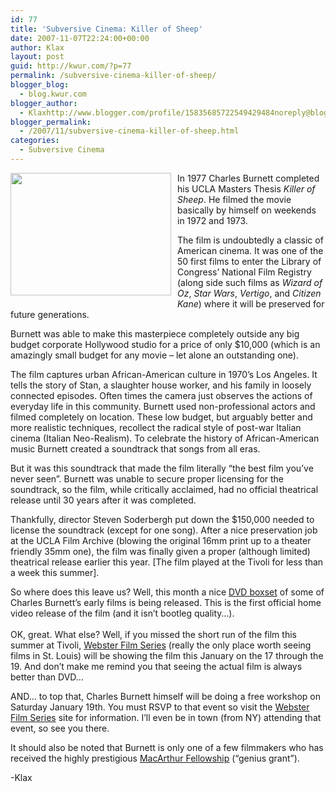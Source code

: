 ```yaml
---
id: 77
title: 'Subversive Cinema: Killer of Sheep'
date: 2007-11-07T22:24:00+00:00
author: Klax
layout: post
guid: http://kwur.com/?p=77
permalink: /subversive-cinema-killer-of-sheep/
blogger_blog:
  - blog.kwur.com
blogger_author:
  - Klaxhttp://www.blogger.com/profile/15835685722549429484noreply@blogger.com
blogger_permalink:
  - /2007/11/subversive-cinema-killer-of-sheep.html
categories:
  - Subversive Cinema
---
```

<div class="pf-content">
  <p>
    <a onblur="try {parent.deselectBloggerImageGracefully();} catch(e) {}" href="http://www.kwur.com/blog/uploaded_images/521045859_f72664b21c_b-721280.jpg"><img style="margin: 0pt 10px 10px 0pt; float: left; cursor: pointer; width: 257px; height: 196px;" src="http://www.kwur.com/blog/uploaded_images/521045859_f72664b21c_b-721259.jpg" alt="" border="0" /></a>In 1977 Charles Burnett completed his UCLA Masters Thesis <span style="font-style: italic;">Killer of Sheep</span>. He filmed the movie basically by himself on weekends in 1972 and 1973.
  </p>
  
  <p>
    The film is undoubtedly a classic of American cinema. It was one of the 50 first films to enter the Library of Congress&#8217; National Film Registry (along side such films as <span style="font-style: italic;">Wizard of Oz</span>, <span style="font-style: italic;">Star Wars</span>, <span style="font-style: italic;">Vertigo</span>, and <span style="font-style: italic;">Citizen Kane</span>) where it will be preserved for future generations.
  </p>
  
  <p>
    Burnett was able to make this masterpiece completely outside any big budget corporate Hollywood studio for a price of only $10,000 (which is an amazingly small budget for any movie &#8211; let alone an outstanding one).
  </p>
  
  <p>
    The film captures urban African-American culture in 1970&#8217;s Los Angeles. It tells the story of Stan, a slaughter house worker, and his family in loosely connected episodes. Often times the camera just observes the actions of everyday life in this community. Burnett used non-professional actors and filmed completely on location. These low budget, but arguably better and more realistic techniques, recollect the radical style of post-war Italian cinema (Italian Neo-Realism). To celebrate the history of African-American music Burnett created a soundtrack that songs from all eras.
  </p>
  
  <p>
    But it was this soundtrack that made the film literally &#8220;the best film you&#8217;ve never seen&#8221;. Burnett was unable to secure proper licensing for the soundtrack, so the film, while critically acclaimed, had no official theatrical release until 30 years after it was completed.
  </p>
  
  <p>
    Thankfully, director<span style="text-decoration: underline;"></span> <a href="http://en.wikipedia.org/wiki/Steven_Soderbergh" title="Steven Soderbergh"></a>Steven Soderbergh put down the $150,000 needed to license the soundtrack (except for one song). After a nice preservation job at the UCLA Film Archive (blowing the original 16mm print up to a theater friendly 35mm one), the film was finally given a proper (although limited) theatrical release earlier this year. [The film played at the Tivoli for less than a week this summer].
  </p>
  
  <p>
    So where does this leave us? Well, this month a nice <a href="http://www.amazon.com/Killer-Sheep-Charles-Burnett-Collection/dp/B000VEA3MU/ref=pd_bbs_sr_1/104-2489089-5812752?ie=UTF8&s=dvd&qid=1194476204&sr=1-1">DVD boxset</a> of some of Charles Burnett&#8217;s early films is being released. This is the first official home video release of the film (and it isn&#8217;t bootleg quality&#8230;).<br /><span class="on" style="display: block;" id="formatbar_CreateLink" title="Link" onmouseover="ButtonHoverOn(this);" onmouseout="ButtonHoverOff(this);" onmouseup="" onmousedown="CheckFormatting(event);FormatbarButton('richeditorframe', this, 8);ButtonMouseDown(this);"></span><br />OK, great. What else? Well, if you missed the short run of the film this summer at Tivoli, <a href="http://www.webster.edu/filmseries/current.html">Webster Film Series</a> (really the only place worth seeing films in St. Louis) will be showing the film this January on the 17 through the 19. And don&#8217;t make me remind you that seeing the actual film is always better than DVD&#8230;
  </p>
  
  <p>
    AND&#8230; to top that, Charles Burnett himself will be doing a free workshop on Saturday January 19th. You must RSVP to that event so visit the <a href="http://www.webster.edu/filmseries/index.htm">Webster Film Series</a> site for information. I&#8217;ll even be in town (from NY) attending that event, so see you there.
  </p>
  
  <p>
    It should also be noted that Burnett is only one of a few filmmakers who has received the highly prestigious <a href="http://en.wikipedia.org/wiki/MacArthur_Award">MacArthur Fellowship</a> (&#8220;genius grant&#8221;).
  </p>
  
  <p>
  </p>
  
  <p>
    -Klax
  </p>
</div>
